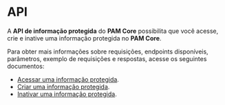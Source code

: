 # API

A **API de informação protegida** do **PAM Core** possibilita que você acesse, crie e inative uma informação protegida no **PAM Core**.

Para obter mais informações sobre requisições, endpoints disponíveis, parâmetros, exemplo de requisições e respostas, acesse os seguintes documentos:

* [Acessar uma informação protegida](/v3-32/docs/pt/a2a-pam-core-access-protected-information).
* [Criar uma informação protegida](/v3-32/docs/pt/a2a-pam-core-create-protected-information).
* [Inativar uma informação protegida](/v3-32/docs/pt/a2a-pam-core-disable-protected-information).